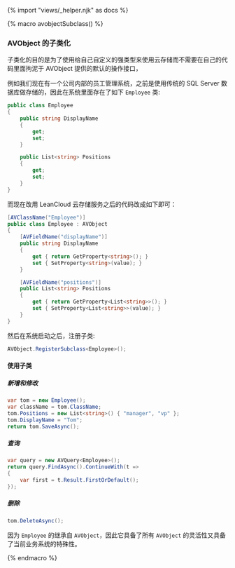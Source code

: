 {% import "views/_helper.njk" as docs %}

{% macro avobjectSubclass() %}

### AVObject 的子类化

子类化的目的是为了使用给自己自定义的强类型来使用云存储而不需要在自己的代码里面拘泥于 AVObject 提供的默认的操作接口，

例如我们现在有一个公司内部的员工管理系统，之前是使用传统的 SQL Server 数据库做存储的，因此在系统里面存在了如下 `Employee` 类:

```cs
public class Employee
{
    public string DisplayName
    {
        get;
        set;
    }

    public List<string> Positions
    {
        get;
        set;
    }
}
```

而现在改用 LeanCloud 云存储服务之后的代码改成如下即可：

```cs
[AVClassName("Employee")]
public class Employee : AVObject
{
    [AVFieldName("displayName")]
    public string DisplayName
    {
        get { return GetProperty<string>(); }
        set { SetProperty<string>(value); }
    }

    [AVFieldName("positions")]
    public List<string> Positions
    {
        get { return GetProperty<List<string>>(); }
        set { SetProperty<List<string>>(value); }
    }
}
```

然后在系统启动之后，注册子类:

```cs
AVObject.RegisterSubclass<Employee>();
```

#### 使用子类

##### 新增和修改

```cs
var tom = new Employee();
var className = tom.ClassName;
tom.Positions = new List<string>() { "manager", "vp" };
tom.DisplayName = "Tom";
return tom.SaveAsync();
```

##### 查询

```cs
var query = new AVQuery<Employee>();
return query.FindAsync().ContinueWith(t => 
{
    var first = t.Result.FirstOrDefault();
});
```

##### 删除

```cs
tom.DeleteAsync();
```

因为 `Employee` 的继承自 `AVObject`，因此它具备了所有 `AVObject` 的灵活性又具备了当前业务系统的特殊性。

{% endmacro %}